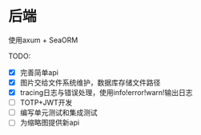 # 后端

使用axum + SeaORM

TODO:

- [x] 完善简单api
- [x] 图片交给文件系统维护，数据库存储文件路径
- [x] tracing日志与错误处理，使用info!error!warn!输出日志
- [ ] TOTP+JWT开发
- [ ] 编写单元测试和集成测试
- [ ] 为缩略图提供新api
